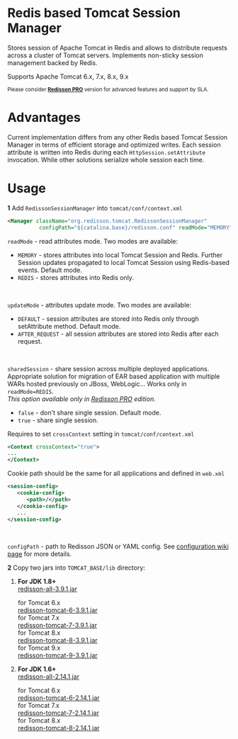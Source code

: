 Redis based Tomcat Session Manager
===

Stores session of Apache Tomcat in Redis and allows to distribute requests across a cluster of Tomcat servers. Implements non-sticky session management backed by Redis.  

Supports Apache Tomcat 6.x, 7.x, 8.x, 9.x

<sub>Please consider __[Redisson PRO](https://redisson.pro)__ version for advanced features and support by SLA.</sub>

Advantages
===

Current implementation differs from any other Redis based Tomcat Session Manager in terms of efficient storage and optimized writes. Each session attribute is written into Redis during each `HttpSession.setAttribute` invocation. While other solutions serialize whole session each time.

Usage
===

**1** Add `RedissonSessionManager` into `tomcat/conf/context.xml`
   
   ```xml
<Manager className="org.redisson.tomcat.RedissonSessionManager"
	         configPath="${catalina.base}/redisson.conf" readMode="MEMORY" updateMode="DEFAULT"/>
   ```
   `readMode` - read attributes mode. Two modes are available:
   * `MEMORY` - stores attributes into local Tomcat Session and Redis. Further Session updates propagated to local Tomcat Session using Redis-based events. Default mode.
   * `REDIS` - stores attributes into Redis only.  
   <br/>

   `updateMode` - attributes update mode. Two modes are available:
   * `DEFAULT` - session attributes are stored into Redis only through setAttribute method. Default mode.
   * `AFTER_REQUEST` - all session attributes are stored into Redis after each request.
   <br/>

   `sharedSession` - share session across multiple deployed applications. Appropriate solution for migration of EAR based application with multiple WARs hosted previously on JBoss, WebLogic...  Works only in `readMode=REDIS`.  
   <i>This option available only in [Redisson PRO](http://redisson.pro) edition.</i>  
   
   * `false` - don't share single session. Default mode.  
   * `true` - share single session.
   
   Requires to set `crossContext` setting in `tomcat/conf/context.xml`
   ```xml
   <Context crossContext="true">
   ...   
   </Context>
   ```	    
   Cookie path should be the same for all applications and defined in `web.xml`
   ```xml
   <session-config>
      <cookie-config>
         <path>/</path>
      </cookie-config>
      ...
   </session-config>
   ```
   <br/>

   `configPath` - path to Redisson JSON or YAML config. See [configuration wiki page](https://github.com/redisson/redisson/wiki/2.-Configuration) for more details.


**2** Copy two jars into `TOMCAT_BASE/lib` directory:
  
1. __For JDK 1.8+__  
      [redisson-all-3.9.1.jar](https://repository.sonatype.org/service/local/artifact/maven/redirect?r=central-proxy&g=org.redisson&a=redisson-all&v=3.9.1&e=jar)
  
      for Tomcat 6.x  
      [redisson-tomcat-6-3.9.1.jar](https://repository.sonatype.org/service/local/artifact/maven/redirect?r=central-proxy&g=org.redisson&a=redisson-tomcat-6&v=3.9.1&e=jar)  
      for Tomcat 7.x  
      [redisson-tomcat-7-3.9.1.jar](https://repository.sonatype.org/service/local/artifact/maven/redirect?r=central-proxy&g=org.redisson&a=redisson-tomcat-7&v=3.9.1&e=jar)  
      for Tomcat 8.x  
      [redisson-tomcat-8-3.9.1.jar](https://repository.sonatype.org/service/local/artifact/maven/redirect?r=central-proxy&g=org.redisson&a=redisson-tomcat-8&v=3.9.1&e=jar)  
      for Tomcat 9.x  
      [redisson-tomcat-9-3.9.1.jar](https://repository.sonatype.org/service/local/artifact/maven/redirect?r=central-proxy&g=org.redisson&a=redisson-tomcat-9&v=3.9.1&e=jar)  
  
2. __For JDK 1.6+__  
      [redisson-all-2.14.1.jar](https://repository.sonatype.org/service/local/artifact/maven/redirect?r=central-proxy&g=org.redisson&a=redisson-all&v=2.14.1&e=jar)
  
      for Tomcat 6.x  
      [redisson-tomcat-6-2.14.1.jar](https://repository.sonatype.org/service/local/artifact/maven/redirect?r=central-proxy&g=org.redisson&a=redisson-tomcat-6&v=2.14.1&e=jar)  
      for Tomcat 7.x  
      [redisson-tomcat-7-2.14.1.jar](https://repository.sonatype.org/service/local/artifact/maven/redirect?r=central-proxy&g=org.redisson&a=redisson-tomcat-7&v=2.14.1&e=jar)  
      for Tomcat 8.x  
      [redisson-tomcat-8-2.14.1.jar](https://repository.sonatype.org/service/local/artifact/maven/redirect?r=central-proxy&g=org.redisson&a=redisson-tomcat-8&v=2.14.1&e=jar)  


